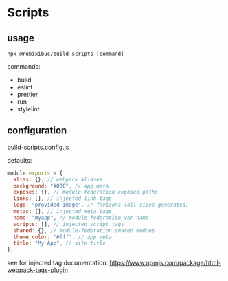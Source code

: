 # Scripts

## usage

`npx @rubixibuc/build-scripts [command]`

commands:

- build
- eslint
- prettier
- run
- stylelint

## configuration

build-scripts.config.js

defaults:

```javascript
module.exports = {
  alias: {}, // webpack aliases
  background: "#000", // app meta
  exposes: {}, // module-federation exposed paths
  links: [], // injected link tags
  logo: "provided image", // favicons (all sizes generated)
  metas: [], // injected meta tags
  name: "myapp", // module-federation var name
  scripts: [], // injected script tags
  shared: {}, // module-federation shared modues
  theme_color: "#fff", // app meta
  title: "My App", // site title
};
```

see for injected tag documentation:
https://www.npmjs.com/package/html-webpack-tags-plugin

